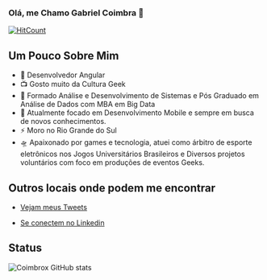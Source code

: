 ### Olá, me Chamo Gabriel Coimbra 👋
[![HitCount](http://hits.dwyl.com/coimbrox/coimbrox.svg)](http://hits.dwyl.com/coimbrox/coimbrox) 

## Um Pouco Sobre Mim

- 🎤 Desenvolvedor Angular 
- 📺 Gosto muito da Cultura Geek
- 🌱 Formado Análise e Desenvolvimento de Sistemas e Pós Graduado em Análise de Dados com MBA em Big Data
- 💬 Atualmente focado em Desenvolvimento Mobile e sempre em busca de novos conhecimentos.
- ⚡ Moro no Rio Grande do Sul
- 🛸 Apaixonado por games e tecnologia, atuei como árbitro de esporte eletrônicos nos Jogos Universitários Brasileiros e Diversos projetos voluntários com foco em produções de eventos Geeks.

## Outros locais onde podem me encontrar

- [Vejam meus Tweets](twitter.com/coimbrox)

- [Se conectem no Linkedin](https://www.linkedin.com/in/coimbrawebs/)

## Status
 ![Coimbrox GitHub stats](https://github-readme-stats.vercel.app/api?username=coimbrox&show_icons=true&theme=dracula&count_private=true)


